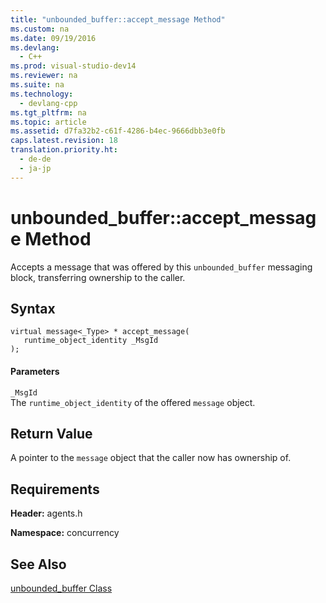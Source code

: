 ```yaml
---
title: "unbounded_buffer::accept_message Method"
ms.custom: na
ms.date: 09/19/2016
ms.devlang: 
  - C++
ms.prod: visual-studio-dev14
ms.reviewer: na
ms.suite: na
ms.technology: 
  - devlang-cpp
ms.tgt_pltfrm: na
ms.topic: article
ms.assetid: d7fa32b2-c61f-4286-b4ec-9666dbb3e0fb
caps.latest.revision: 18
translation.priority.ht: 
  - de-de
  - ja-jp
---
```

# unbounded_buffer::accept_message Method
Accepts a message that was offered by this `unbounded_buffer` messaging block, transferring ownership to the caller.  
  
## Syntax  
  
```  
virtual message<_Type> * accept_message(  
   runtime_object_identity _MsgId  
);  
```  
  
#### Parameters  
 `_MsgId`  
 The `runtime_object_identity` of the offered `message` object.  
  
## Return Value  
 A pointer to the `message` object that the caller now has ownership of.  
  
## Requirements  
 **Header:** agents.h  
  
 **Namespace:** concurrency  
  
## See Also  
 [unbounded_buffer Class](../vs140/unbounded_buffer-Class.md)
